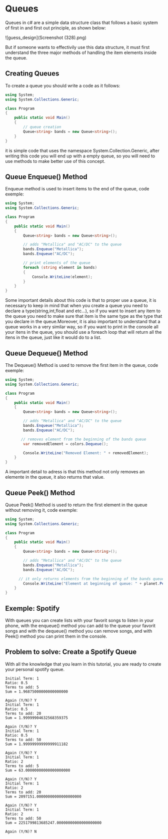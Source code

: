 # Queues

Queues in c# are a simple data structure class that follows a basic system of first in and first out principle, as shown below:

![guess_design](Screenshot (328).png)

But if someone wants to effectivily use this data structure, it must first understand the three major methods of handling the item elements inside the queue.
## Creating Queues

To create a queue you should write a code as it follows:

```csharp
using System;
using System.Collections.Generic;

class Program
{
    public static void Main()
    {
        // queue creation 
        Queue<string> bands = new Queue<string>();
    }
}
```

it is simple code that uses the namespace System.Collection.Generic, after writing this code you will end up with a empty queue, so you will need to use methods to make better use of this concept. 

## Queue Enqueue() Method

Enqueue method is used to insert items to the end of the queue, code exemple:

```csharp
using System;
using System.Collections.Generic;

class Program
{
    public static void Main()
    {
        Queue<string> bands = new Queue<string>();

        // adds "Metallica" and "AC/DC" to the queue
        bands.Enqueue("Metallica");
        bands.Enqueue("AC/DC");

        // print elements of the queue 
        foreach (string element in bands)
        {
            Console.WriteLine(element);
        }
    }
}
```

Some important details about this code is that to proper use a queue, it is necessary to keep in mind that when you create a queue you need to declare a type(string,int,float and etc...), so if you want to insert any item to the queue you need to make sure that item is the same type as the type that you declare in the queue.Moreover, it is also important to understand that a queue works in a very similar way, so if you want to print in the console all your itens in the queue, you should use a foreach loop that will return all the itens in the queue, just like it would do to a list.

## Queue Dequeue() Method

The Dequeue() Method is used to remove the first item in the queue, code exemple:

```csharp
using System;
using System.Collections.Generic;

class Program
{
    public static void Main()
    {
        Queue<string> bands = new Queue<string>();

        // adds "Metallica" and "AC/DC" to the queue
        bands.Enqueue("Metallica");
        bands.Enqueue("AC/DC");

       // removes element from the beginning of the bands queue 
        var removedElement = colors.Dequeue();

        Console.WriteLine("Removed Element: " + removedElement);
    }
}
```

A important detail to adress is that this method not only removes an elemente in the queue, it also returns that value.

## Queue Peek() Method

Queue Peek() Method is used to return the first element in the queue without removing it, code exemple:

```csharp
using System;
using System.Collections.Generic;

class Program
{
    public static void Main()
    {
        Queue<string> bands = new Queue<string>();

        // adds "Metallica" and "AC/DC" to the queue
        bands.Enqueue("Metallica");
        bands.Enqueue("AC/DC");

      // it only returns elements from the beginning of the bands queue
        Console.WriteLine("Element at beginning of queue: " + planet.Peek());
    }
}

```
## Exemple: Spotify
With queues you can create lists with your favorit songs to listen in your phone, with the enqueue() method you can add to the queue your favorit songs and with the dequeue() method you can remove songs, and with Peek() method you can print them in the console.
## Problem to solve: Create a Spotify Queue
With all the knowledge that you learn in this tutorial, you are ready to create your personal spotify queue.

```
Initial Term: 1
Ratio: 0.5
Terms to add: 5
Sum = 1.96875000000000000000

Again (Y/N)? Y
Initial Term: 1
Ratio: 0.5
Terms to add: 20
Sum = 1.99999904632568359375

Again (Y/N)? Y
Initial Term: 1
Ratio: 0.5
Terms to add: 50
Sum = 1.99999999999999911182

Again (Y/N)? Y
Initial Term: 1
Ratio: 2
Terms to add: 5
Sum = 63.00000000000000000000

Again (Y/N)? Y
Initial Term: 1
Ratio: 2
Terms to add: 20
Sum = 2097151.00000000000000000000

Again (Y/N)? Y
Initial Term: 1
Ratio: 2
Terms to add: 50
Sum = 2251799813685247.00000000000000000000

Again (Y/N)? N
```